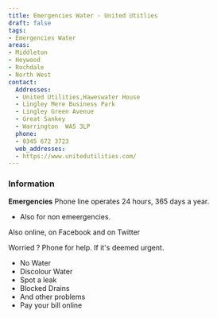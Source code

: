 ```yaml
---
title: Emergencies Water - United Utitlies
draft: false
tags:
- Emergencies Water
areas:
- Middleton
- Heywood
- Rochdale
- North West
contact:
  Addresses:
  - United Utilities,Haweswater House  
  - Lingley Mere Business Park  
  - Lingley Green Avenue  
  - Great Sankey  
  - Warrington  WA5 3LP
  phone:
  - 0345 672 3723
  web_addresses:
  - https://www.unitedutilities.com/
---
```

### Information
**Emergencies**
Phone line operates 24 hours, 365 days a year. 

- Also for non emeergencies.  

Also online, on Facebook and on Twitter

Worried ? Phone for help. If it's deemed urgent.
- No Water
- Discolour Water  
- Spot a leak  
- Blocked Drains  
- And other problems  
- Pay your bill online

